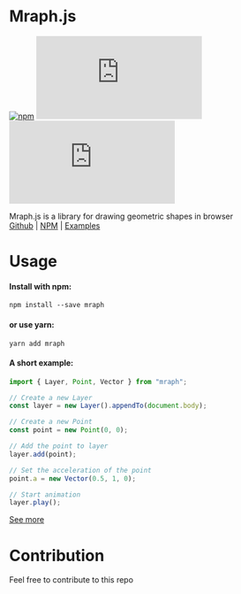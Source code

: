 # Mraph.js
[![npm](https://img.shields.io/npm/v/mraph)](https://www.npmjs.com/package/mraph)
[![GitHub](https://img.shields.io/github/license/SeiyaCooper/Mraph.js)](https://github.com/SeiyaCooper/Mraph.js/blob/main/LICENSE)
[![last commit](https://img.shields.io/github/last-commit/SeiyaCooper/Mraph.js)](https://github.com/SeiyaCooper/Mraph.js/commits/main)

Mraph.js is a library for drawing geometric shapes in browser  
[Github](https://github.com/SeiyaCooper/Mraph.js) | 
[NPM](https://www.npmjs.com/package/mraph) | 
[Examples](/Mraph.js/gallery)

# Usage

#### Install with npm:

```shell
npm install --save mraph
```

#### or use yarn:

```shell
yarn add mraph
```

#### A short example:

```js
import { Layer, Point, Vector } from "mraph";

// Create a new Layer
const layer = new Layer().appendTo(document.body);

// Create a new Point
const point = new Point(0, 0);

// Add the point to layer
layer.add(point);

// Set the acceleration of the point
point.a = new Vector(0.5, 1, 0);

// Start animation
layer.play();
```

[See more](/Mraph.js/gallery)

# Contribution

Feel free to contribute to this repo
